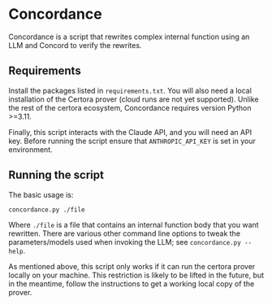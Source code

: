 # Concordance

Concordance is a script that rewrites complex internal function using an LLM
and Concord to verify the rewrites.

## Requirements

Install the packages listed in `requirements.txt`. You will also need a local installation
of the Certora prover (cloud runs are not yet supported). Unlike the rest of the certora
ecosystem, Concordance requires version Python >=3.11.

Finally, this script interacts with the Claude API, and you will need an API key. Before
running the script ensure that `ANTHROPIC_API_KEY` is set in your environment.

## Running the script

The basic usage is:

`concordance.py ./file`

Where `./file` is a file that contains an internal function body that you want rewritten.
There are various other command line options to tweak the parameters/models used when invoking the LLM;
see `concordance.py --help`.

As mentioned above, this script only works if it can run the certora prover locally on your
machine. This restriction is likely to be lifted in the future, but in the meantime, follow
the instructions to get a working local copy of the prover.